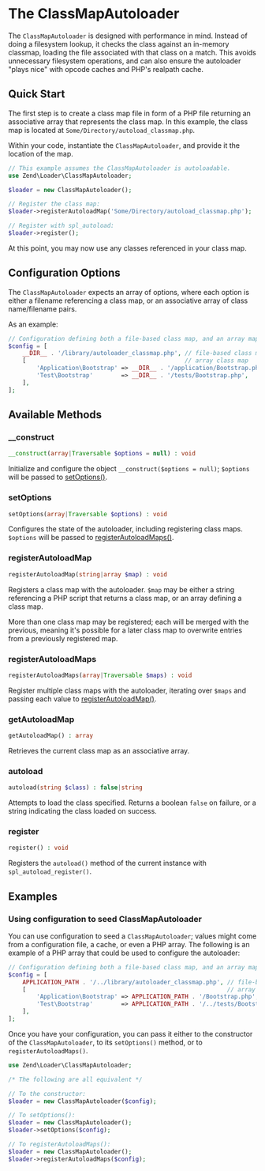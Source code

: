 # The ClassMapAutoloader

The `ClassMapAutoloader` is designed with performance in mind. Instead of doing
a filesystem lookup, it checks the class against an in-memory classmap, loading
the file associated with that class on a match.  This avoids unnecessary
filesystem operations, and can also ensure the autoloader "plays nice" with
opcode caches and PHP's realpath cache.

## Quick Start

The first step is to create a class map file in form of a PHP file returning an
associative array that represents the class map. In this example, the class map
is located at `Some/Directory/autoload_classmap.php`.

Within your code, instantiate the `ClassMapAutoloader`, and provide it the
location of the map.

```php
// This example assumes the ClassMapAutoloader is autoloadable.
use Zend\Loader\ClassMapAutoloader;

$loader = new ClassMapAutoloader();

// Register the class map:
$loader->registerAutoloadMap('Some/Directory/autoload_classmap.php');

// Register with spl_autoload:
$loader->register();
```

At this point, you may now use any classes referenced in your class map.

## Configuration Options

The `ClassMapAutoloader` expects an array of options, where each option is
either a filename referencing a class map, or an associative array of class
name/filename pairs.

As an example:

```php
// Configuration defining both a file-based class map, and an array map
$config = [
    __DIR__ . '/library/autoloader_classmap.php', // file-based class map
    [                                             // array class map
        'Application\Bootstrap' => __DIR__ . '/application/Bootstrap.php',
        'Test\Bootstrap'        => __DIR__ . '/tests/Bootstrap.php',
    ],
];
```

## Available Methods

### \_\_construct

```php
__construct(array|Traversable $options = null) : void
```

Initialize and configure the object `__construct($options = null)`; `$options`
will be passed to [setOptions()](#setoptions).

### setOptions

```php
setOptions(array|Traversable $options) : void
```

Configures the state of the autoloader, including registering class maps.
`$options` will be passed to [registerAutoloadMaps()](#registerautoloadmaps).

### registerAutoloadMap

```php
registerAutoloadMap(string|array $map) : void
```

Registers a class map with the autoloader. `$map` may be either a string
referencing a PHP script that returns a class map, or an array defining a class
map.

More than one class map may be registered; each will be merged with the
previous, meaning it's possible for a later class map to overwrite entries from
a previously registered map.

### registerAutoloadMaps

```php
registerAutoloadMaps(array|Traversable $maps) : void
```

Register multiple class maps with the autoloader, iterating over `$maps` and
passing each value to [registerAutoloadMap()](#registerautoloadmap).

### getAutoloadMap

```php
getAutoloadMap() : array
```

Retrieves the current class map as an associative array.

### autoload

```php
autoload(string $class) : false|string
```

Attempts to load the class specified. Returns a boolean `false` on failure, or a
string indicating the class loaded on success.

### register

```php
register() : void
```

Registers the `autoload()` method of the current instance with
`spl_autoload_register()`.

## Examples

### Using configuration to seed ClassMapAutoloader

You can use configuration to seed a `ClassMapAutoloader`; values might come from
a configuration file, a cache, or even a PHP array.  The following is an example
of a PHP array that could be used to configure the autoloader:

```php
// Configuration defining both a file-based class map, and an array map
$config = [
    APPLICATION_PATH . '/../library/autoloader_classmap.php', // file-based class map
    [                                                         // array class map
        'Application\Bootstrap' => APPLICATION_PATH . '/Bootstrap.php',
        'Test\Bootstrap'        => APPLICATION_PATH . '/../tests/Bootstrap.php',
    ],
];
```

Once you have your configuration, you can pass it either to the constructor of
the `ClassMapAutoloader`, to its `setOptions()` method, or to
`registerAutoloadMaps()`.

```php
use Zend\Loader\ClassMapAutoloader;

/* The following are all equivalent */

// To the constructor:
$loader = new ClassMapAutoloader($config);

// To setOptions():
$loader = new ClassMapAutoloader();
$loader->setOptions($config);

// To registerAutoloadMaps():
$loader = new ClassMapAutoloader();
$loader->registerAutoloadMaps($config);
```
